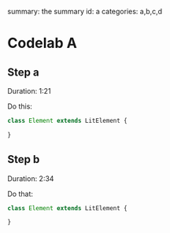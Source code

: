 summary: the summary
id: a
categories: a,b,c,d

# Codelab A

## Step a
Duration: 1:21

Do this:
```js
class Element extends LitElement {

}
```

## Step b
Duration: 2:34

Do that:
```js
class Element extends LitElement {

}
```